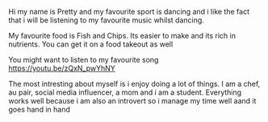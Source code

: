 Hi my name is Pretty and my favourite sport is dancing and i like the fact that i will be listening to my favourite music whilst dancing. 

My favourite food is Fish and Chips. Its easier to make and its rich in nutrients. You can get it on a food takeout as well

You might want to listen to my favourite song https://youtu.be/zQxN_pwYhNY 

The most intresting about myself is i enjoy doing a lot of things. I am a chef, au pair, social media influencer, a mom and i am a student. Everything works well because i am also an introvert so i manage my time well aand it goes hand in hand